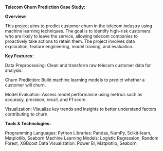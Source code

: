 **Telecom Churn Prediction Case Study:**

**Overview:**

This project aims to predict customer churn in the telecom industry using machine learning techniques. The goal is to identify high-risk customers who are likely to leave the service, allowing telecom companies to proactively take actions to retain them. The project involves data exploration, feature engineering, model training, and evaluation.

**Key Features:**

Data Preprocessing: Clean and transform raw telecom customer data for analysis.

Churn Prediction: Build machine learning models to predict whether a customer will churn.

Model Evaluation: Assess model performance using metrics such as accuracy, precision, recall, and F1 score.

Visualization: Visualize key trends and insights to better understand factors contributing to churn.

**Tools & Technologies:**

Programming Languages: Python
Libraries: Pandas, NumPy, Scikit-learn, Matplotlib, Seaborn
Machine Learning Models: Logistic Regression, Random Forest, XGBoost
Data Visualization: Power BI, Matplotlib, Seaborn
